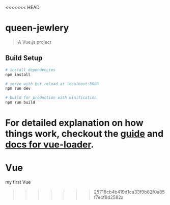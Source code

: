 <<<<<<< HEAD
# queen-jewlery

> A Vue.js project

## Build Setup

``` bash
# install dependencies
npm install

# serve with hot reload at localhost:8080
npm run dev

# build for production with minification
npm run build
```

For detailed explanation on how things work, checkout the [guide](http://vuejs-templates.github.io/webpack/) and [docs for vue-loader](http://vuejs.github.io/vue-loader).
=======
# Vue
my first Vue
>>>>>>> 25718cb4b419d1ca33f9b82f0a85f7ecf8d2582a
